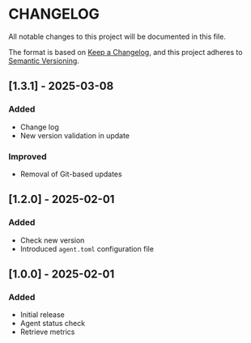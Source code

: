 # CHANGELOG

All notable changes to this project will be documented in this file.

The format is based on [Keep a Changelog](https://keepachangelog.com/en/1.1.0/),
and this project adheres to [Semantic Versioning](https://semver.org/spec/v2.0.0.html).

## [1.3.1] - 2025-03-08

### Added

- Change log
- New version validation in update

### Improved

- Removal of Git-based updates

## [1.2.0] - 2025-02-01

### Added

- Check new version
- Introduced `agent.toml` configuration file

## [1.0.0] - 2025-02-01

### Added

- Initial release
- Agent status check
- Retrieve metrics
